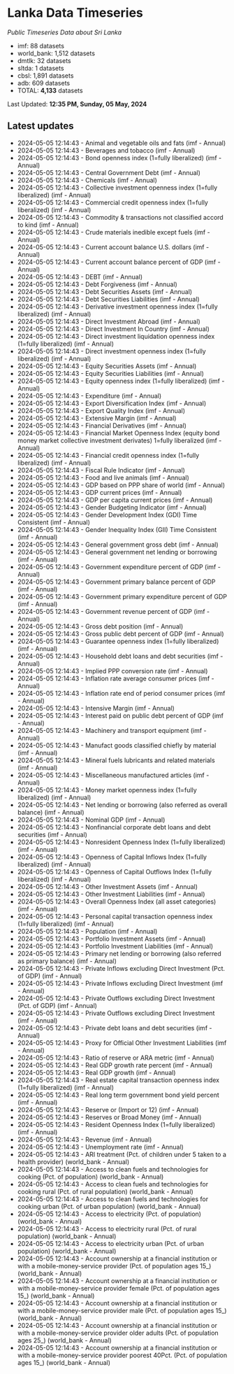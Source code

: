 # Lanka Data Timeseries
*Public Timeseries Data about Sri Lanka*

* imf: 88 datasets
* world_bank: 1,512 datasets
* dmtlk: 32 datasets
* sltda: 1 datasets
* cbsl: 1,891 datasets
* adb: 609 datasets
* TOTAL: **4,133** datasets

Last Updated: **12:35 PM, Sunday, 05 May, 2024**

## Latest updates

* 2024-05-05 12:14:43 - Animal and vegetable oils and fats (imf - Annual)
* 2024-05-05 12:14:43 - Beverages and tobacco (imf - Annual)
* 2024-05-05 12:14:43 - Bond openness index (1=fully liberalized) (imf - Annual)
* 2024-05-05 12:14:43 - Central Government Debt (imf - Annual)
* 2024-05-05 12:14:43 - Chemicals (imf - Annual)
* 2024-05-05 12:14:43 - Collective investment openness index (1=fully liberalized) (imf - Annual)
* 2024-05-05 12:14:43 - Commercial credit openness index (1=fully liberalized) (imf - Annual)
* 2024-05-05 12:14:43 - Commodity & transactions not classified accord to kind (imf - Annual)
* 2024-05-05 12:14:43 - Crude materials inedible except fuels (imf - Annual)
* 2024-05-05 12:14:43 - Current account balance U.S. dollars (imf - Annual)
* 2024-05-05 12:14:43 - Current account balance percent of GDP (imf - Annual)
* 2024-05-05 12:14:43 - DEBT (imf - Annual)
* 2024-05-05 12:14:43 - Debt Forgiveness (imf - Annual)
* 2024-05-05 12:14:43 - Debt Securities Assets (imf - Annual)
* 2024-05-05 12:14:43 - Debt Securities Liabilities (imf - Annual)
* 2024-05-05 12:14:43 - Derivative investment openness index (1=fully liberalized) (imf - Annual)
* 2024-05-05 12:14:43 - Direct Investment Abroad (imf - Annual)
* 2024-05-05 12:14:43 - Direct Investment In Country (imf - Annual)
* 2024-05-05 12:14:43 - Direct investment liquidation openness index (1=fully liberalized) (imf - Annual)
* 2024-05-05 12:14:43 - Direct investment openness index (1=fully liberalized) (imf - Annual)
* 2024-05-05 12:14:43 - Equity Securities Assets (imf - Annual)
* 2024-05-05 12:14:43 - Equity Securities Liabilities (imf - Annual)
* 2024-05-05 12:14:43 - Equity openness index (1=fully liberalized) (imf - Annual)
* 2024-05-05 12:14:43 - Expenditure (imf - Annual)
* 2024-05-05 12:14:43 - Export Diversification Index (imf - Annual)
* 2024-05-05 12:14:43 - Export Quality Index (imf - Annual)
* 2024-05-05 12:14:43 - Extensive Margin (imf - Annual)
* 2024-05-05 12:14:43 - Financial Derivatives (imf - Annual)
* 2024-05-05 12:14:43 - Financial Market Openness Index (equity bond money market collective investment derivates) 1=fully liberalized (imf - Annual)
* 2024-05-05 12:14:43 - Financial credit openness index (1=fully liberalized) (imf - Annual)
* 2024-05-05 12:14:43 - Fiscal Rule Indicator (imf - Annual)
* 2024-05-05 12:14:43 - Food and live animals (imf - Annual)
* 2024-05-05 12:14:43 - GDP based on PPP share of world (imf - Annual)
* 2024-05-05 12:14:43 - GDP current prices (imf - Annual)
* 2024-05-05 12:14:43 - GDP per capita current prices (imf - Annual)
* 2024-05-05 12:14:43 - Gender Budgeting Indicator (imf - Annual)
* 2024-05-05 12:14:43 - Gender Development Index (GDI) Time Consistent (imf - Annual)
* 2024-05-05 12:14:43 - Gender Inequality Index (GII) Time Consistent (imf - Annual)
* 2024-05-05 12:14:43 - General government gross debt (imf - Annual)
* 2024-05-05 12:14:43 - General government net lending or borrowing (imf - Annual)
* 2024-05-05 12:14:43 - Government expenditure percent of GDP (imf - Annual)
* 2024-05-05 12:14:43 - Government primary balance percent of GDP (imf - Annual)
* 2024-05-05 12:14:43 - Government primary expenditure percent of GDP (imf - Annual)
* 2024-05-05 12:14:43 - Government revenue percent of GDP (imf - Annual)
* 2024-05-05 12:14:43 - Gross debt position (imf - Annual)
* 2024-05-05 12:14:43 - Gross public debt percent of GDP (imf - Annual)
* 2024-05-05 12:14:43 - Guarantee openness index (1=fully liberalized) (imf - Annual)
* 2024-05-05 12:14:43 - Household debt loans and debt securities (imf - Annual)
* 2024-05-05 12:14:43 - Implied PPP conversion rate (imf - Annual)
* 2024-05-05 12:14:43 - Inflation rate average consumer prices (imf - Annual)
* 2024-05-05 12:14:43 - Inflation rate end of period consumer prices (imf - Annual)
* 2024-05-05 12:14:43 - Intensive Margin (imf - Annual)
* 2024-05-05 12:14:43 - Interest paid on public debt percent of GDP (imf - Annual)
* 2024-05-05 12:14:43 - Machinery and transport equipment (imf - Annual)
* 2024-05-05 12:14:43 - Manufact goods classified chiefly by material (imf - Annual)
* 2024-05-05 12:14:43 - Mineral fuels lubricants and related materials (imf - Annual)
* 2024-05-05 12:14:43 - Miscellaneous manufactured articles (imf - Annual)
* 2024-05-05 12:14:43 - Money market openness index (1=fully liberalized) (imf - Annual)
* 2024-05-05 12:14:43 - Net lending or borrowing (also referred as overall balance) (imf - Annual)
* 2024-05-05 12:14:43 - Nominal GDP (imf - Annual)
* 2024-05-05 12:14:43 - Nonfinancial corporate debt loans and debt securities (imf - Annual)
* 2024-05-05 12:14:43 - Nonresident Openness Index (1=fully liberalized) (imf - Annual)
* 2024-05-05 12:14:43 - Openness of Capital Inflows Index (1=fully liberalized) (imf - Annual)
* 2024-05-05 12:14:43 - Openness of Capital Outflows Index (1=fully liberalized) (imf - Annual)
* 2024-05-05 12:14:43 - Other Investment Assets (imf - Annual)
* 2024-05-05 12:14:43 - Other Investment Liabilities (imf - Annual)
* 2024-05-05 12:14:43 - Overall Openness Index (all asset categories) (imf - Annual)
* 2024-05-05 12:14:43 - Personal capital transaction openness index (1=fully liberalized) (imf - Annual)
* 2024-05-05 12:14:43 - Population (imf - Annual)
* 2024-05-05 12:14:43 - Portfolio Investment Assets (imf - Annual)
* 2024-05-05 12:14:43 - Portfolio Investment Liabilities (imf - Annual)
* 2024-05-05 12:14:43 - Primary net lending or borrowing (also referred as primary balance) (imf - Annual)
* 2024-05-05 12:14:43 - Private Inflows excluding Direct Investment (Pct. of GDP) (imf - Annual)
* 2024-05-05 12:14:43 - Private Inflows excluding Direct Investment (imf - Annual)
* 2024-05-05 12:14:43 - Private Outflows excluding Direct Investment (Pct. of GDP) (imf - Annual)
* 2024-05-05 12:14:43 - Private Outflows excluding Direct Investment (imf - Annual)
* 2024-05-05 12:14:43 - Private debt loans and debt securities (imf - Annual)
* 2024-05-05 12:14:43 - Proxy for Official Other Investment Liabilities (imf - Annual)
* 2024-05-05 12:14:43 - Ratio of reserve or ARA metric (imf - Annual)
* 2024-05-05 12:14:43 - Real GDP growth rate percent (imf - Annual)
* 2024-05-05 12:14:43 - Real GDP growth (imf - Annual)
* 2024-05-05 12:14:43 - Real estate capital transaction openness index (1=fully liberalized) (imf - Annual)
* 2024-05-05 12:14:43 - Real long term government bond yield percent (imf - Annual)
* 2024-05-05 12:14:43 - Reserve or (Import or 12) (imf - Annual)
* 2024-05-05 12:14:43 - Reserves or Broad Money (imf - Annual)
* 2024-05-05 12:14:43 - Resident Openness Index (1=fully liberalized) (imf - Annual)
* 2024-05-05 12:14:43 - Revenue (imf - Annual)
* 2024-05-05 12:14:43 - Unemployment rate (imf - Annual)
* 2024-05-05 12:14:43 - ARI treatment (Pct. of children under 5 taken to a health provider) (world_bank - Annual)
* 2024-05-05 12:14:43 - Access to clean fuels and technologies for cooking (Pct. of population) (world_bank - Annual)
* 2024-05-05 12:14:43 - Access to clean fuels and technologies for cooking rural (Pct. of rural population) (world_bank - Annual)
* 2024-05-05 12:14:43 - Access to clean fuels and technologies for cooking urban (Pct. of urban population) (world_bank - Annual)
* 2024-05-05 12:14:43 - Access to electricity (Pct. of population) (world_bank - Annual)
* 2024-05-05 12:14:43 - Access to electricity rural (Pct. of rural population) (world_bank - Annual)
* 2024-05-05 12:14:43 - Access to electricity urban (Pct. of urban population) (world_bank - Annual)
* 2024-05-05 12:14:43 - Account ownership at a financial institution or with a mobile-money-service provider (Pct. of population ages 15_) (world_bank - Annual)
* 2024-05-05 12:14:43 - Account ownership at a financial institution or with a mobile-money-service provider female (Pct. of population ages 15_) (world_bank - Annual)
* 2024-05-05 12:14:43 - Account ownership at a financial institution or with a mobile-money-service provider male (Pct. of population ages 15_) (world_bank - Annual)
* 2024-05-05 12:14:43 - Account ownership at a financial institution or with a mobile-money-service provider older adults (Pct. of population ages 25_) (world_bank - Annual)
* 2024-05-05 12:14:43 - Account ownership at a financial institution or with a mobile-money-service provider poorest 40Pct. (Pct. of population ages 15_) (world_bank - Annual)